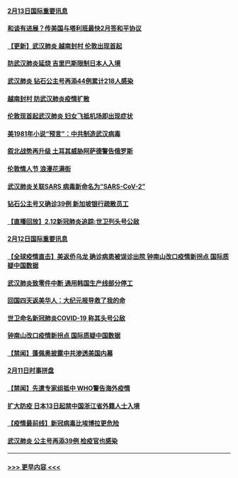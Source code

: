 #### [2月13日国际重要讯息](../pages/prog202/a102776339.md?t=02131902) 
#### [和谈有进展？传美国与塔利班最快2月签和平协议](../pages/prog202/a102776291.md?t=02131902) 
#### [【更新】武汉肺炎 越南封村 伦敦出现首起](../pages/prog202/a102770740.md?t=02131902) 
#### [防武汉肺炎延烧 吉里巴斯限制日本人入境](../pages/prog202/a102776276.md?t=02131902) 
#### [武汉肺炎 钻石公主号再添44例累计218人感染](../pages/prog202/a102776089.md?t=02131902) 
#### [越南封村 防武汉肺炎疫情扩散](../pages/prog202/a102776214.md?t=02131902) 
#### [伦敦现首起武汉肺炎 妇女飞抵机场即出现症状](../pages/prog202/a102776031.md?t=02131902) 
#### [美1981年小说“预言”：中共制造武汉病毒](../pages/prog202/a102775980.md?t=02131902) 
#### [叙北战势再升级 土耳其威胁阿萨德警告俄罗斯](../pages/prog202/a102775904.md?t=02131902) 
#### [伦敦情人节 浪漫花满街](../pages/prog202/a102775786.md?t=02131902) 
#### [武汉肺炎关联SARS 病毒新命名为“SARS-CoV-2”](../pages/prog202/a102775719.md?t=02131902) 
#### [钻石公主号又确诊39例 新加坡银行疏散员工](../pages/prog202/a102775691.md?t=02131902) 
#### [【直播回放】2.12新冠肺炎追踪:世卫列头号公敌](../pages/prog202/a102775541.md?t=02131902) 
#### [2月12日国际重要讯息](../pages/prog202/a102775437.md?t=02131902) 
#### [【全球疫情直击】美返侨乌龙 确诊病患被误诊出院 钟南山改口疫情新拐点 国际质疑中国数据](../pages/prog202/a102775378.md?t=02131902) 
#### [武汉肺炎致零件中断 通用韩国生产线部分停工](../pages/prog202/a102775365.md?t=02131902) 
#### [回国四天返美华人：大纪元报导救了我的命](../pages/prog202/a102775342.md?t=02131902) 
#### [世卫命名新冠肺炎COVID-19 称其头号公敌](../pages/prog202/a102775196.md?t=02131902) 
#### [钟南山改口疫情新拐点 国际质疑中国数据](../pages/prog202/a102775178.md?t=02131902) 
#### [【禁闻】蓬佩奥披露中共渗透美国内幕](../pages/prog202/a102775129.md?t=02131902) 
#### [2月11日时事拼盘](../pages/prog202/a102775140.md?t=02131902) 
#### [【禁闻】先遣专家组抵中 WHO警告海外疫情](../pages/prog202/a102775112.md?t=02131902) 
#### [扩大防疫 日本13日起禁中国浙江省外籍人士入境](../pages/prog202/a102775051.md?t=02131902) 
#### [【疫情最前线】新冠病毒比埃博拉更危险](../pages/prog202/a102775043.md?t=02131902) 
#### [武汉肺炎 公主号再添39例 检疫官也感染](../pages/prog202/a102775031.md?t=02131902) 

----
#### [ >>> 更早内容 <<< ](../indexes/prog202-earlier.md)
